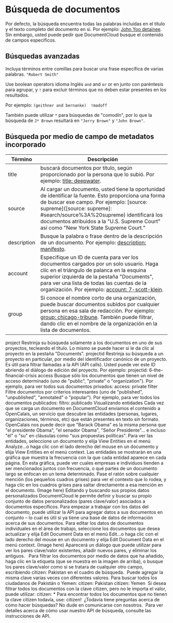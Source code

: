# Búsqueda de documentos

Por defecto, la búsqueda encuentra todas las palabras incluidas en el título y el texto completo del documento en sí. Por ejemplo: [John Yoo detainee](#search/John%20Yoo%20detainee). Sin embargo, usted puede pedir que DocumentCloud busque el contenido de campos específicos.

## Búsquedas avanzadas
Incluya términos entre comillas para buscar una frase específica de varias palabras. `"Robert Smith"`

Use boolean operators idioma Inglés `and` and `or` or en junto con paréntesis para agrupar,  y `!`  para excluir términos que no deben estar presentes en los resultados.

Por ejemplo: `(geithner and bernanke)  !madoff`

También puede utilizar `*` para búsquedas de "comodín", por lo que la búsqueda de `J* Brown` resultará en `"Jerry Brown"` y `"John Brown"`.

## <span id="builtin">Búsqueda por medio de campo de metadatos incorporado</span>


Término                    | Descripción
---------------------------|---------------------
title                      | buscará documentos por título, según proporcionado por la persona que lo subió. Por ejemplo: [title: deepwater](#search/title%3A%20deepwater).
source                     | Al cargar un documento, usted tiene la oportunidad de identificar la fuente. Esto proporciona una forma de buscar ese campo. Por ejemplo: [source: supreme]([source: supreme]: #search/source%3A%20supreme)  identificará los documentos atribuidos a la "U.S. Supreme Court” así como "New York State Supreme Court."
description                | Busque la palabra o frase dentro de la descripción de un documento. Por ejemplo: [description: manifesto](#search/description%3A%20manifesto).
account                    | Especifique un ID de cuenta para ver los documentos cargados por un solo usuario. Haga clic en el triángulo de palanca en la esquina superior izquierda de la pestaña "Documents", para ver una lista de todas las cuentas de la organización. Por ejemplo: [account: 7-scott-klein](#search/account%3A%207-scott-klein).
group                      | Si conoce el nombre corto de una organización, puede buscar documentos subidos por cualquier persona en esa sala de redacción. Por ejemplo: [group: chicago-tribune](#search/group%3A%20chicago-tribune). También puede filtrar, dando clic en el nombre de la organización en la lista de documentos.
project  Restrinja su búsqueda solamente a los documentos en uno de sus proyectos, tecleando el título. Lo mismo se puede hacer si le da clic al proyecto en la pestaña "Documents".
projectid Restrinja su búsqueda a un proyecto en particular, por medio del identificador canónico de un proyecto. Es útil para filtrar llamadas a la API (API calls). Usted puede ver este ID abriendo el diálogo de edición del proyecto. Por ejemplo: projectid: 6-the-financial-crisis
access Busque sólo los documentos que tienen un nivel de acceso determinado (uno de "public", "private" o "organization"). Por ejemplo, para ver todos sus documentos privados: access: private
filter  Filtre documentos por criterios interesantes (uno de "published", "unpublished", "annotated" o "popular"). Por ejemplo, para ver todos los documentos publicados: filtro: publicado
Visualizando entidades
Cada vez que se carga un documento en DocumentCloud enviamos el contenido a OpenCalais, un servicio que descubre las entidades (personas, lugares, organizaciones, términos, etc) que están presentes en texto sin formato. OpenCalais nos puede decir que "Barack Obama" es la misma persona que "el presidente Obama", "el senador Obama", "Señor Presidente"... e incluso "él" o "su" en cláusulas como "sus propuestas políticas".
Para ver las entidades, seleccione un documento y elija View Entities  en el menú Analyze...o haga clic con el lado derecho del mouse en un documento y elija View Entities  en el menú context. Las entidades se mostrarán  en una gráfica que muestra la frecuencia con la que cada entidad aparece en cada página. En esta gráfica, puede ver cuales empresas e individuos tienden a ser mencionados juntos con frecuencia, o qué partes de un documento largo se enfocan en un tema determinado. Pase el ratón sobre cualquier mención (los pequeños cuadros grises) para ver el contexto que lo rodea, y haga clic en los cuadros grises para saltar directamente a esa mención en el documento.
(Image here)
Editando y buscando sus propios datos personalizados
DocumentCloud le permite definir y buscar su propio conjunto de datos personalizados (pares clave/valor) asociados a documentos específicos. Para empezar a trabajar con los datos del documento, puede utilizar la API para agregar datos a sus documentos en conjunto – lo cual es útil si ya tiene una base de datos de información acerca de sus documentos.
Para editar los datos de documentos individuales en el área de trabajo, seleccione los documentos que desea actualizar y elija Edit Document Data en el menú Edit...o haga clic con el lado derecho del mouse en un documento y elija Edit Document Data en el menú context.
(Image here)
Aparecerá un diálogo que puede utilizar para ver los pares clave/valor existentes, añadir nuevos pares, y eliminar los antiguos.   Para filtrar los documentos por medio de datos que ha añadido, haga clic en la etiqueta (que se muestra en la imagen de arriba), o busque  los pares clave/valor como si se tratara de cualquier otro campo, escribiendo citizen: Pakistan en el cuadro de búsqueda.  Puede agregar la misma clave varias veces con diferentes valores. Para buscar todos los ciudadanos de Pakistán o Yemen: citizen: Pakistan citizen: Yemen  Si desea filtrar todos los documentos con la clave citizen, pero no le importa el valor, puede utilizar: citizen: *
Para encontrar todos los documentos que no tienen la clave citizen todavía, use: citizen!  ¿Todavía tiene preguntas acerca de cómo hacer búsquedas? No dude en comunicarse con nosotros.  Para ver detalles acerca de cómo usar nuestro API de búsqueda, consulte las instrucciones de API.
